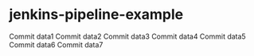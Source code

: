 # jenkins-pipeline-example

Commit data1
Commit data2
Commit data3
Commit data4
Commit data5
Commit data6
Commit data7

